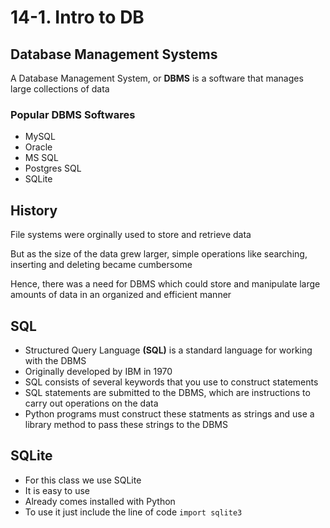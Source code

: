 # 14-1. Intro to DB

## Database Management Systems
A Database Management System, or **DBMS** is a software that manages large collections of data  

### Popular DBMS Softwares
- MySQL
- Oracle
- MS SQL
- Postgres SQL
- SQLite

## History
File systems were orginally used to store and retrieve data  

But as the size of the data grew larger, simple operations like searching, inserting and deleting became cumbersome  

Hence, there was a need for DBMS which could store and manipulate large amounts of data in an organized and efficient manner

## SQL
- Structured Query Language **(SQL)** is a standard language for working with the DBMS
- Originally developed by IBM in 1970
- SQL consists of several keywords that you use to construct statements
- SQL statements are submitted to the DBMS, which are instructions to carry out operations on the data
- Python programs must construct these statments as strings and use a library method to pass these strings to the DBMS
  


## SQLite
- For this class we use SQLite
- It is easy to use
- Already comes installed with Python
- To use it just include the line of code `import sqlite3`